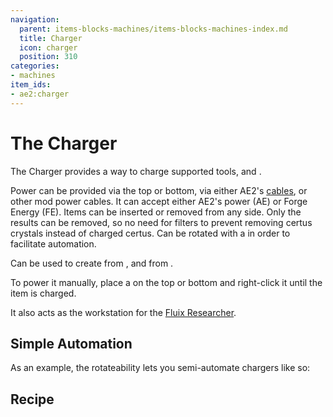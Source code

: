 ```yaml
---
navigation:
  parent: items-blocks-machines/items-blocks-machines-index.md
  title: Charger
  icon: charger
  position: 310
categories:
- machines
item_ids:
- ae2:charger
---
```


# The Charger

<BlockImage id="charger" scale="8" />

The Charger provides a way to charge
supported tools, and <ItemLink id="certus_quartz_crystal" />.

Power can be provided via the top or bottom, via either AE2's [cables](cables.md), or other mod power cables. It can
accept either AE2's power (AE) or Forge Energy (FE). Items can be inserted or removed from any side. Only the results can
be removed, so no need for filters to prevent removing certus crystals instead of charged certus. Can be rotated with a
<ItemLink id="certus_quartz_wrench" /> in order to facilitate automation.

Can be used to create <ItemLink id="charged_certus_quartz_crystal" />
from <ItemLink id="certus_quartz_crystal" />, and <ItemLink id="meteorite_compass" /> from <ItemLink id="minecraft:compass" />.

To power it manually, place a <ItemLink id="crank" /> on the top or bottom and right-click it until the item is charged.

It also acts as the workstation for the [Fluix Researcher](fluix_researcher.md).

## Simple Automation

As an example, the rotateability lets you semi-automate chargers like so:

<GameScene zoom="4" background="transparent">
  <ImportStructure src="../assets/assemblies/charger_hopper.snbt" />
  <IsometricCamera yaw="195" pitch="30" />
</GameScene>

## Recipe

<RecipeFor id="charger" />
